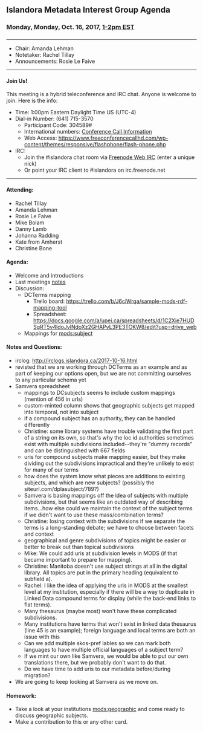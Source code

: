 ## Islandora Metadata Interest Group Agenda
### Monday, Monday, Oct. 16, 2017, [1-2pm EST](http://www.thetimezoneconverter.com/?t=1%20pm&tz=Toronto&)
### 
---
* Chair:  Amanda Lehman
* Notetaker:    Rachel Tillay
* Announcements:    Rosie Le Faive


---

#### Join Us!
This meeting is a hybrid teleconference and IRC chat. Anyone is welcome to join. Here is the info:
* Time: 1:00pm Eastern Daylight Time US (UTC-4)
* Dial-in Number: (641) 715-3570
  * Participant Code: 304589#
  * International numbers: [Conference Call Information](https://github.com/Islandora-CLAW/CLAW/wiki/Conference-Call-Information)
  * Web Access: https://www.freeconferencecallhd.com/wp-content/themes/responsive/flashphone/flash-phone.php
* IRC:
  * Join the #islandora chat room via [Freenode Web IRC](http://webchat.freenode.net/) (enter a unique nick)
  * Or point your IRC client to #islandora on irc.freenode.net
---
#### Attending:
* Rachel Tillay
* Amanda Lehman
* Rosie Le Faive
* Mike Bolam
* Danny Lamb
* Johanna Radding
* Kate from Amherst
* Christine Bone


#### Agenda:
* Welcome and introductions
* Last meetings [notes](https://github.com/islandora-interest-groups/Islandora-Metadata-Interest-Group/blob/main/Meetings/2017_10_02.md)
* Discussion: 
     * DCTerms mapping
        * Trello board: https://trello.com/b/J6ciWrqa/sample-mods-rdf-mapping-tool
        * Spreadsheet: https://docs.google.com/a/upei.ca/spreadsheets/d/1C2Xie7HUDSgRT5v4ldoJvlNdoXz2GHAPvL3PE3TOKW8/edit?usp=drive_web
     * Mappings for [mods:subject](https://trello.com/c/p8PmbGR6/32-modssubject-topical)
     
#### Notes and Questions:
* irclog: http://irclogs.islandora.ca/2017-10-16.html
* revisted that we are working through DCTerms as an example and as part of keeping our options open, but we are not committing ourselves to any particular schema yet
* Samvera spreadsheet
  * mappings to DCsubjects seems to include custom mappings (mention of 456 in urls)
  * custom-minted column shows that geographic subjects get mapped into temporal, not into subject
  * if a compound subject has an authority, they can be handled differently
  * Christine: some library systems have trouble validating the first part of a string on its own, so that's why the loc id authorities sometimes exist with multiple subdivisions included--they're "dummy records" and can be distinguished with 667 fields
  * uris for compound subjects make mapping easier, but they make dividing out the subdivisions impractical and they're unlikely to exist for many of our terms
  * how does the system know what pieces are additions to existing subjects, and which are new subjects? (possibly the siteurl.com/dplasubject/789?)
  * Samvera is basing mappings off the idea of subjects with multiple subdivisions, but that seems like an outdated way of describing items...how else could we maintain the context of the subject terms if we didn't want to use these mass/combination terms?
  * Christine: losing context with the subdivisions if we separate the terms is a long-standing debate; we have to choose between facets and context
  * geographical and genre subdivisions of topics might be easier or better to break out than topical subdivisions
  * Mike: We could add uris at subdivision levels in MODS (if that became important to prepare for mapping).
  * Christine: Manitoba doesn't use subject strings at all in the digital library. All topics are put in the primary heading (equivalent to subfield a).
  * Rachel: I like the idea of applying the uris in MODS at the smallest level at my institution, especially if there will be a way to duplicate in Linked Data compound terms for display (while the back-end links to flat terms).
  * Many thesaurus (maybe most) won't have these complicated subdivisions.
  * Many institutions have terms that won't exist in linked data thesaurus (line 45 is an example); foreign language and local terms are both an issue with this
  * Can we add multiple skos-pref lables so we can mark both languages to have multiple official languages of a subject term?
  * If we mint our own like Samvera, we would be able to put our own translations there, but we probably don't want to do that.
  * Do we have time to add uris to our metadata before/during migration?
* We are going to keep looking at Samvera as we move on.

#### Homework: 
* Take a look at your institutions [mods:geographic](https://trello.com/c/HNkrjSxG/33-modssubject-geographic-or-temporal) and come ready to discuss geographic subjects.
* Make a contribution to this or any other card. 
